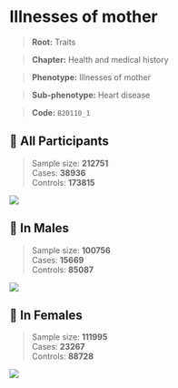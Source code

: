 # Illnesses of mother
> **Root:** Traits  

> **Chapter:** Health and medical history  

> **Phenotype:** Illnesses of mother  

> **Sub-phenotype:** Heart disease  

> **Code:** `B20110_1`

## 🧪 All Participants  
> Sample size: **212751**  
> Cases: **38936**  
> Controls: **173815**
<img src="/Traits/Figures/ALL/B20110_1.png"/>
<CsvTable src="/Traits/Data/ALL/LG_B20110_1.csv" label="🔍 View full results" />

## 👨 In Males  
> Sample size: **100756**  
> Cases: **15669**  
> Controls: **85087**
<img src="/Traits/Figures/Male/B20110_1.png"/>
<CsvTable src="/Traits/Data/Male/LG_B20110_1.csv" label="🔍 View full results" />

## 👩 In Females  
> Sample size: **111995**  
> Cases: **23267**  
> Controls: **88728**
<img src="/Traits/Figures/Female/B20110_1.png"/>
<CsvTable src="/Traits/Data/Female/LG_B20110_1.csv" label="🔍 View full results" />
